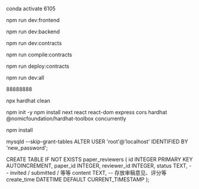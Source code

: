 conda activate 6105

npm run dev:frontend

npm run dev:backend

npm run dev:contracts

npm run compile:contracts

npm run deploy:contracts

npm run dev:all


88888888


npx hardhat clean

npm init -y
npm install next react react-dom express cors hardhat @nomicfoundation/hardhat-toolbox concurrently


npm install

mysqld --skip-grant-tables
ALTER USER 'root'@'localhost' IDENTIFIED BY 'new_password';


CREATE TABLE IF NOT EXISTS paper_reviewers (
  id INTEGER PRIMARY KEY AUTOINCREMENT,
  paper_id INTEGER,
  reviewer_id INTEGER,
  status TEXT,        -- invited / submitted / 等等
  content TEXT,       -- 存放审稿意见、评分等
  create_time DATETIME DEFAULT CURRENT_TIMESTAMP
);


